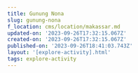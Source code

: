 ```yaml
---
title: Gunung Nona
slug: gunung-nona
f_location: cms/location/makassar.md
updated-on: '2023-09-26T17:32:15.067Z'
created-on: '2023-09-26T17:32:15.067Z'
published-on: '2023-09-26T18:41:03.743Z'
layout: '[explore-activity].html'
tags: explore-activity
---
```




